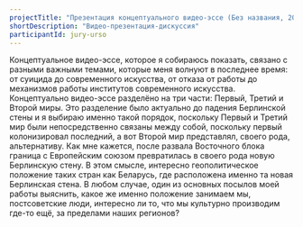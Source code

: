 ```yaml
---
projectTitle: "Презентация концептуального видео-эссе (Без названия, 2019)"
shortDescription: "Видео-презентация-дискуссия"
participantId: jury-urso
---
```


Концептуальное видео-эссе, которое я собираюсь показать, связано с разными важными темами, которые меня волнуют в последнее время: от суицида до современного искусства, от отказа от работы до механизмов работы институтов современного искусства. Концептуально видео-эссе разделёно на три части: Первый, Третий и Второй миры. Это разделение было актуально до падения Берлинской стены и я выбираю именно такой порядок, поскольку Первый и Третий мир были непосредственно связаны между собой, поскольку первый колонизировал последний, а вот Второй мир представлял, своего рода, альтернативу. Как мне кажется, после развала Восточного блока граница с Европейским союзом превратилась в своего рода новую Берлинскую стену. В этом смысле, интересно геополитическое положение таких стран как Беларусь, где расположена именно та новая Берлинская стена. В любом случае, один из основных посылов моей работы выяснить, какое же именно положение занимаем мы, постсоветские люди, интересно ли то, что мы культурно производим где-то ещё, за пределами наших регионов? 
